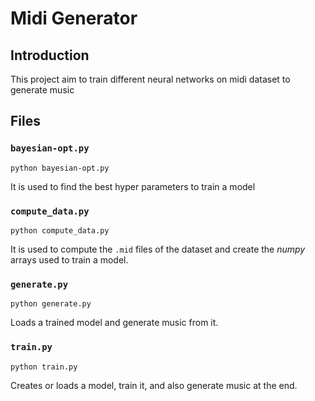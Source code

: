 # Midi Generator

## Introduction

This project aim to train different neural networks on midi dataset to
generate music

## Files

### `bayesian-opt.py`

```
python bayesian-opt.py
```

It is used to find the best hyper parameters to train a model

### `compute_data.py`

```
python compute_data.py
```

It is used to compute the `.mid` files of the dataset and create the
*numpy* arrays used to train a model.

### `generate.py`

```
python generate.py
```

Loads a trained model and generate music from it.

### `train.py`

```
python train.py
```

Creates or loads a model, train it, and also generate music at the end.